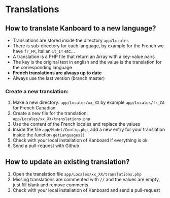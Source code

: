 Translations
============

How to translate Kanboard to a new language?
--------------------------------------------

- Translations are stored inside the directory `app/Locales`
- There is sub-directory for each language, by example for the French we have `fr_FR`, Italian `it_IT` etc...
- A translation is a PHP file that return an Array with a key-value pairs
- The key is the original text in english and the value is the translation for the corresponding language
- **French translations are always up to date**
- Always use the last version (branch master)

### Create a new translation:

1. Make a new directory: `app/Locales/xx_XX` by example `app/Locales/fr_CA` for French Canadian
2. Create a new file for the translation: `app/Locales/xx_XX/translations.php`
3. Use the content of the French locales and replace the values
4. Inside the file `app/Model/Config.php`, add a new entry for your translation inside the function `getLanguages()`
5. Check with your local installation of Kanboard if everything is ok
6. Send a pull-request with Github

How to update an existing translation?
--------------------------------------

1. Open the translation file `app/Locales/xx_XX/translations.php`
2. Missing translations are commented with `//` and the values are empty, just fill blank and remove comments
3. Check with your local installation of Kanboard and send a pull-request
